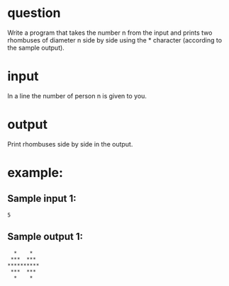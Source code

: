 # question
Write a program that takes the number n from the input and prints two rhombuses of diameter n side by side using the * character (according to the sample output).
# input
In a line the number of person n is given to you.
# output
Print rhombuses side by side in the output.
# example:

## Sample input 1:
```
5
```
## Sample output 1:
```
  *    *
 ***  ***
**********
 ***  ***
  *    *
```